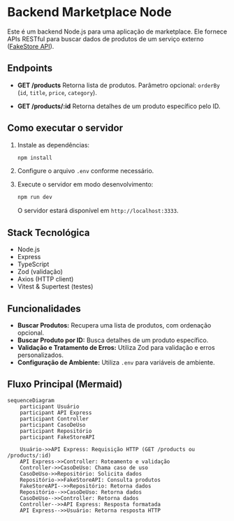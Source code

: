 # Backend Marketplace Node

Este é um backend Node.js para uma aplicação de marketplace. Ele fornece APIs RESTful para buscar dados de produtos de um serviço externo ([FakeStore API](https://fakestoreapi.com)).

## Endpoints

- **GET /products**
  Retorna lista de produtos.
  Parâmetro opcional: `orderBy` (`id`, `title`, `price`, `category`).

- **GET /products/:id**
  Retorna detalhes de um produto específico pelo ID.

## Como executar o servidor

1. Instale as dependências:

    ```sh
    npm install
    ```

2. Configure o arquivo `.env` conforme necessário.

3. Execute o servidor em modo desenvolvimento:

    ```sh
    npm run dev
    ```

   O servidor estará disponível em `http://localhost:3333`.

## Stack Tecnológica

- Node.js
- Express
- TypeScript
- Zod (validação)
- Axios (HTTP client)
- Vitest & Supertest (testes)

## Funcionalidades

- **Buscar Produtos:** Recupera uma lista de produtos, com ordenação opcional.
- **Buscar Produto por ID:** Busca detalhes de um produto específico.
- **Validação e Tratamento de Erros:** Utiliza Zod para validação e erros personalizados.
- **Configuração de Ambiente:** Utiliza `.env` para variáveis de ambiente.

## Fluxo Principal (Mermaid)

```mermaid
sequenceDiagram
    participant Usuário
    participant API Express
    participant Controller
    participant CasoDeUso
    participant Repositório
    participant FakeStoreAPI

    Usuário->>API Express: Requisição HTTP (GET /products ou /products/:id)
    API Express->>Controller: Roteamento e validação
    Controller->>CasoDeUso: Chama caso de uso
    CasoDeUso->>Repositório: Solicita dados
    Repositório->>FakeStoreAPI: Consulta produtos
    FakeStoreAPI-->>Repositório: Retorna dados
    Repositório-->>CasoDeUso: Retorna dados
    CasoDeUso-->>Controller: Retorna dados
    Controller-->>API Express: Resposta formatada
    API Express-->>Usuário: Retorna resposta HTTP
```
